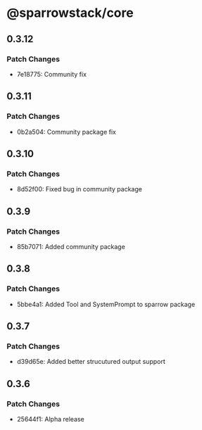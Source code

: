 # @sparrowstack/core

## 0.3.12

### Patch Changes

- 7e18775: Community fix

## 0.3.11

### Patch Changes

- 0b2a504: Community package fix

## 0.3.10

### Patch Changes

- 8d52f00: Fixed bug in community package

## 0.3.9

### Patch Changes

- 85b7071: Added community package

## 0.3.8

### Patch Changes

- 5bbe4a1: Added Tool and SystemPrompt to sparrow package

## 0.3.7

### Patch Changes

- d39d65e: Added better strucutured output support

## 0.3.6

### Patch Changes

- 25644f1: Alpha release
